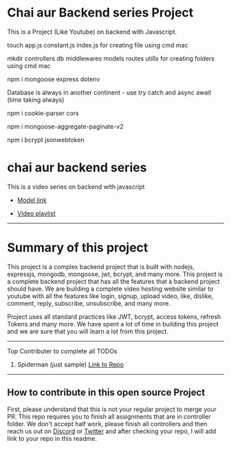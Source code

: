 # Chai aur Backend series Project

This is a Project (Like Youtube) on backend with Javascript.

 touch app.js constant.js index.js   for creating file using cmd mac

 mkdir controllers db middlewares models routes utills   for creating folders using cmd mac

 npm i mongoose express dotenv

 Database is always in another continent -  use try catch and async await (time taking always)

 npm i cookie-parser cors

 npm i mongoose-aggregate-paginate-v2

 npm i bcrypt jsonwebtoken



# chai aur backend  series 

This is a video series on backend with javascript
- [Model link](https://app.eraser.io/workspace/YtPqZ1VogxGy1jzIDkzj?origin=share)

- [Video playlist](https://www.youtube.com/watch?v=EH3vGeqeIAo&list=PLu71SKxNbfoBGh_8p_NS-ZAh6v7HhYqHW)

---
# Summary of this project

This project is a complex backend project that is built with nodejs, expressjs, mongodb, mongoose, jwt, bcrypt, and many more. This project is a complete backend project that has all the features that a backend project should have.
We are building a complete video hosting website similar to youtube with all the features like login, signup, upload video, like, dislike, comment, reply, subscribe, unsubscribe, and many more.

Project uses all standard practices like JWT, bcrypt, access tokens, refresh Tokens and many more. We have spent a lot of time in building this project and we are sure that you will learn a lot from this project.

---
Top Contributer to complete all TODOs

1. Spiderman (just sample)  [Link to Repo](https://www.youtube.com/@chaiaurcode)

--- 
## How to contribute in this open source Project

First, please understand that this is not your regular project to merge your PR. This repo requires you to finish all assignments that are in controller folder. We don't accept half work, please finish all controllers and then reach us out on [Discord](https://hitesh.ai/discord) or [Twitter](https://twitter.com/@hiteshdotcom) and after checking your repo, I will add link to your repo in this readme.